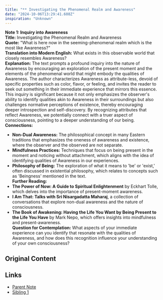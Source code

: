 ```yaml
---
title: "** Investigating the Phenomenal Realm and Awareness"
date: "2024-10-06T13:29:41.608Z"
inspiration: "Unknown"
---
```



**Note 1: Inquiry into Awareness**  
**Title:** Investigating the Phenomenal Realm and Awareness  
**Quote:** "What is here now in the seeming-phenomenal realm which is the most like Awareness?"  
**Translation into Modern English:** What exists in this observable world that closely resembles Awareness?  
**Explanation:** The text prompts a profound inquiry into the nature of Awareness by encouraging an exploration of the present moment and the elements of the phenomenal world that might embody the qualities of Awareness. The author characterizes Awareness as attribute-less, devoid of specific properties such as color, flavor, or feeling, and invites the reader to seek out something in their immediate experience that mirrors this essence. This inquiry is significant because it not only emphasizes the observer's ability to identify qualities akin to Awareness in their surroundings but also challenges normative perceptions of existence, thereby encouraging deeper introspection and self-discovery. By recognizing attributes that reflect Awareness, we potentially connect with a truer aspect of consciousness, pointing to a deeper understanding of our being.  
**Connections:**  
- **Non-Dual Awareness:** The philosophical concept in many Eastern traditions that emphasizes the oneness of awareness and existence, where the observer and the observed are not separate.  
- **Mindfulness Practices:** Techniques that focus on being present in the moment and noticing without attachment, which aligns with the idea of identifying qualities of Awareness in our experiences.  
- **Philosophy of Being:** The exploration of what it means to 'be' or 'exist,' often discussed in existential philosophy, which relates to concepts such as 'Beingness' mentioned in the text.  
**Further Reading:**  
- **The Power of Now: A Guide to Spiritual Enlightenment** by Eckhart Tolle, which delves into the importance of present-moment awareness.  
- **I Am That: Talks with Sri Nisargadatta Maharaj**, a collection of conversations that explore non-dual awareness and the nature of consciousness.  
- **The Book of Awakening: Having the Life You Want by Being Present to the Life You Have** by Mark Nepo, which offers insights into mindfulness and present-awareness.  
**Question for Contemplation:** What aspects of your immediate experience can you identify that resonate with the qualities of Awareness, and how does this recognition influence your understanding of your own consciousness?

## Original Content



## Links

- [Parent Note](/parent-note.md)
- [Sibling 1](/zettel1.md)
